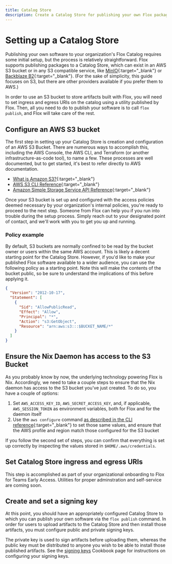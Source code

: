 ```yaml
---
title: Catalog Store
description: Create a Catalog Store for publishing your own Flox packages
---
```


# Setting up a Catalog Store

Publishing your own software to your organization's Flox Catalog requires some
initial setup, but the process is relatively straightforward. Flox supports
publishing packages to a Catalog Store, which can exist in an AWS S3 bucket
or in any S3 compatible service, like [MinIO][minio-s3-compatible]{:target="\_blank"}
or [Backblaze B2][backblaze-b2-cloud-storage]{:target="\_blank"}. (For the
sake of simplicity, this guide focuses on S3, but there are other providers
available if you prefer them to AWS.)

In order to use an S3 bucket to store artifacts built with Flox, you will need
to set ingress and egress URIs on the catalog using a utility published by Flox.
Then, all you need to do to publish your software is to call `flox publish`,
and Flox will take care of the rest.

[minio-s3-compatible]: https://min.io/product/s3-compatibility
[backblaze-b2-cloud-storage]: https://www.backblaze.com/cloud-storage

## Configure an AWS S3 bucket

The first step in setting up your Catalog Store is creation and configuration of
an AWS S3 Bucket. There are numerous ways to accomplish this, including the AWS
Console, the AWS CLI, and Terraform (or another infrastructure-as-code tool),
to name a few. These processes are well documented, but to get started,
it's best to refer directly to AWS documentation.

- [What is Amazon S3?][amazon-s3]{:target="\_blank"}
- [AWS S3 CLI Reference][aws-cli-reference-s3]{:target="\_blank"}
- [Amazon Simple Storage Service API Reference][aws-s3-api-reference]{:target="\_blank"}

Once your S3 bucket is set up and configured with the access policies deemed
necessary by your organization's internal policies, you're ready to proceed to
the next step. Someone from Flox can help you if you run into trouble during
the setup process. Simply reach out to your designated point of contact,
and we'll work with you to get you up and running.

[amazon-s3]: https://docs.aws.amazon.com/AmazonS3/latest/userguide/Welcome.html
[aws-cli-reference-s3]: https://docs.aws.amazon.com/cli/latest/reference/s3/
[aws-s3-api-reference]: https://docs.aws.amazon.com/AmazonS3/latest/API/Welcome.html

### Policy example

By default, S3 buckets are normally confined to be read by the bucket owner or users within the same AWS account. This is likely a decent starting point for the Catalog Store. However, if you'd like to make your published Flox software available to a wider audience, you can use the following policy as a starting point. Note this will make the contents of the bucket public, so be sure to understand the implications of this before applying it.

```json
{
  "Version": "2012-10-17",
  "Statement": [
    {
      "Sid": "AllowPublicRead",
      "Effect": "Allow",
      "Principal": "*",
      "Action": "s3:GetObject",
      "Resource": "arn:aws:s3:::$BUCKET_NAME/*"
    }
  ]
}
```

## Ensure the Nix Daemon has access to the S3 Bucket

As you probably know by now, the underlying technology powering Flox is Nix.
Accordingly, we need to take a couple steps to ensure that the Nix daemon
has access to the S3 bucket you've just created. To do so,
you have a couple of options:

1. Set `AWS_ACCESS_KEY_ID`, `AWS_SECRET_ACCESS_KEY`, and, if applicable,
`AWS_SESSION_TOKEN` as environment variables, both for Flox and for
the daemon itself
1. Use the `aws configure` command
[as described in the CLI reference][aws-cli-configure-command]{:target="\_blank"}
to set those same values, and ensure that the AWS profile and region match those
configured for the S3 bucket

If you follow the second set of steps, you can confirm that everything is set
up correctly by inspecting the values stored in `$HOME/.aws/credentials`.

[aws-cli-configure-command]: https://awscli.amazonaws.com/v2/documentation/api/latest/reference/configure/index.html#configure

## Set Catalog Store ingress and egress URIs

This step is accomplished as part of your organizational onboarding to Flox for Teams Early Access. Utilities for proper adminstration and self-service are coming soon.

## Create and set a signing key

At this point, you should have an appropriately configured Catalog Store
to which you can publish your own software via the `flox publish` command.
In order for users to upload artifacts to the Catalog Store and then install those artifacts, you must configure public and private signing keys.

The private key is used to sign artifacts before uploading them, whereas the public key must be distributed to anyone you wish to be able to install those published artifacts.
See the [signing keys][signing-keys] Cookbook page for instructions on configuring your signing keys.

[signing-keys]: ./signing-keys.md
